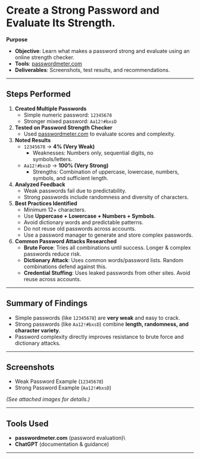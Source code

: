 # Create a Strong Password and Evaluate Its Strength.

**Purpose**
- **Objective**: Learn what makes a password strong and evaluate using
an online strength checker.
- **Tools**: [passwordmeter.com](https://passwordmeter.com)
- **Deliverables**: Screenshots, test results, and recommendations.

------------------------------------------------------------------------

## Steps Performed

1.  **Created Multiple Passwords**
    -   Simple numeric password: `12345678`
    -   Stronger mixed password: `Aa12!#bxsD`
2.  **Tested on Password Strength Checker**
    -   Used [passwordmeter.com](https://passwordmeter.com) to evaluate
        scores and complexity.
3.  **Noted Results**
    -   `12345678` → **4% (Very Weak)**
        -   Weaknesses: Numbers only, sequential digits, no
            symbols/letters.
    -   `Aa12!#bxsD` → **100% (Very Strong)**
        -   Strengths: Combination of uppercase, lowercase, numbers,
            symbols, and sufficient length.
4.  **Analyzed Feedback**
    -   Weak passwords fail due to predictability.
    -   Strong passwords include randomness and diversity of characters.
5.  **Best Practices Identified**
    -   Minimum 12+ characters.
    -   Use **Uppercase + Lowercase + Numbers + Symbols**.
    -   Avoid dictionary words and predictable patterns.
    -   Do not reuse old passwords across accounts.
    -   Use a password manager to generate and store complex passwords.
6.  **Common Password Attacks Researched**
    -   **Brute Force**: Tries all combinations until success. Longer &
        complex passwords reduce risk.
    -   **Dictionary Attack**: Uses common words/password lists. Random
        combinations defend against this.
    -   **Credential Stuffing**: Uses leaked passwords from other sites.
        Avoid reuse across accounts.

------------------------------------------------------------------------

## Summary of Findings

-   Simple passwords (like `12345678`) are **very weak** and easy to
    crack.
-   Strong passwords (like `Aa12!#bxsD`) combine **length, randomness,
    and character variety**.
-   Password complexity directly improves resistance to brute force and
    dictionary attacks.

------------------------------------------------------------------------

## Screenshots

-   Weak Password Example (`12345678`)
-   Strong Password Example (`Aa12!#bxsD`)

*(See attached images for details.)*

------------------------------------------------------------------------

## Tools Used

-   **passwordmeter.com** (password evaluation)\
-   **ChatGPT** (documentation & guidance)

------------------------------------------------------------------------
